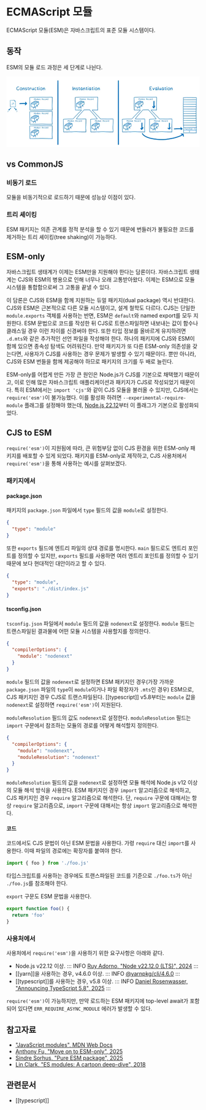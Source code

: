 # ECMAScript 모듈

ECMAScript 모듈(ESM)은 자바스크립트의 표준 모듈 시스템이다.

## 동작

ESM의 모듈 로드 과정은 세 단계로 나뉜다.

![](images/a8b8c75c-5133-46ed-bf9a-7abe68ddafef.webp)

## vs CommonJS

### 비동기 로드

모듈을 비동기적으로 로드하기 때문에 성능상 이점이 있다.

### 트리 셰이킹

ESM 패키지는 의존 관계를 정적 분석을 할 수 있기 때문에 번들러가 불필요한 코드를 제거하는 트리 셰이킹(tree shaking)이 가능하다.

## ESM-only

자바스크립트 생태계가 이제는 ESM만을 지원해야 한다는 담론이다. 자바스크립트 생태계는 CJS와 ESM의 병용으로 인해 너무나 오래 고통받아왔다. 이제는 ESM으로 모듈 시스템을 통합함으로써 그 고통을 끝낼 수 있다.

이 담론은 CJS와 ESM을 함께 지원하는 듀얼 패키지(dual package) 역시 반대한다. CJS와 ESM은 근본적으로 다른 모듈 시스템이고, 설계 철학도 다르다. CJS는 단일한 `module.exports` 객체를 사용하는 반면, ESM은 `default`와 named export를 모두 지원한다. ESM 문법으로 코드를 작성한 뒤 CJS로 트랜스파일하면 내보내는 값이 함수나 클래스일 경우 이런 차이를 신경써야 한다. 또한 타입 정보를 올바르게 유지하려면 `.d.mts`와 같은 추가적인 선언 파일을 작성해야 한다. 하나의 패키지에 CJS와 ESM이 함께 있으면 종속성 탐색도 어려워진다. 만약 패키지가 또 다른 ESM-only 의존성을 갖는다면, 사용자가 CJS를 사용하는 경우 문제가 발생할 수 있기 때문이다. 뿐만 아니라, CJS와 ESM 번들을 함께 제공해야 하므로 패키지의 크기를 두 배로 늘린다. 

ESM-only를 어렵게 만든 가장 큰 원인은 Node.js가 CJS를 기본으로 채택했기 때문이고, 이로 인해 많은 자바스크립트 애플리케이션과 패키지가 CJS로 작성되었기 때문이다. 특히 ESM에서는 `import 'cjs'`와 같이 CJS 모듈을 불러올 수 있지만, CJS에서는 `require('esm')`이 불가능했다. 이를 활성화 하려면 `--experimental-require-module` 플래그를 설정해야 했는데, [Node.js 22.12](https://nodejs.org/en/blog/release/v22.12.0)부터 이 플래그가 기본으로 활성화되었다. 

## CJS to ESM

`require('esm')`이 지원됨에 따라, 큰 위험부담 없이 CJS 환경을 위한 ESM-only 패키지를 배포할 수 있게 되었다. 패키지를 ESM-only로 제작하고, CJS 사용처에서 `require('esm')`을 통해 사용하는 예시를 살펴보겠다.

### 패키지에서

#### package.json

패키지의 `package.json` 파일에서 `type` 필드의 값을 `module`로 설정한다.

```json
{
  "type": "module"
}
```

또한 `exports` 필드에 엔트리 파일의 상대 경로를 명시한다. `main` 필드로도 엔트리 포인트를 정의할 수 있지만, `exports` 필드를 사용하면 여러 엔트리 포인트를 정의할 수 있기 때문에 보다 현대적인 대안이라고 할 수 있다.

```json
{
  "type": "module",
  "exports": "./dist/index.js"
}
```

#### tsconfig.json

`tsconfig.json` 파일에서 `module` 필드의 값을 `nodenext`로 설정한다. `module` 필드는 트랜스파일된 결과물에 어떤 모듈 시스템을 사용할지를 정의한다.

```json
{
  "compilerOptions": {
    "module": "nodenext"
  }
}
```

`module` 필드의 값을 `nodenext`로 설정하면 ESM 패키지인 경우(가장 가까운 `package.json` 파일의 `type`이 `module`이거나 파일 확장자가 `.mts`인 경우) ESM으로, CJS 패키지인 경우 CJS로 트랜스파일된다. [[typescript]] v5.8부터는 `module` 값을 `nodenext`로 설정하면 `require('esm')`이 지원된다.

`moduleResolution` 필드의 값도 `nodenext`로 설정한다. `moduleResolution` 필드는 `import` 구문에서 참조하는 모듈의 경로를 어떻게 해석할지 정의한다.

```json
{
  "compilerOptions": {
    "module": "nodenext",
    "moduleResolution": "nodenext"
  }
}
```

`moduleResolution` 필드의 값을 `nodenext`로 설정하면 모듈 해석에 Node.js v12 이상의 모듈 해석 방식을 사용한다. ESM 패키지인 경우 `import` 알고리즘으로 해석하고, CJS 패키지인 경우 `require` 알고리즘으로 해석한다. 단, `require` 구문에 대해서는 항상 `require` 알고리즘으로, `import` 구문에 대해서는 항상 `import` 알고리즘으로 해석한다.

#### 코드

코드에서도 CJS 문법이 아닌 ESM 문법을 사용한다. 가령 `require` 대신 `import`를 사용한다. 이때 파일의 경로에는 확장자를 붙여야 한다.

```javascript
import { foo } from './foo.js'
```

타입스크립트를 사용하는 경우에도 트랜스파일된 코드를 기준으로 `./foo.ts`가 아닌 `./foo.js`를 참조해야 한다.

`export` 구문도 ESM 문법을 사용한다.

```javascript
export function foo() {
  return 'foo'
}
```

### 사용처에서

사용처에서 `require('esm')`을 사용하기 위한 요구사항은 아래와 같다.

- Node.js v22.12 이상.
  ::: INFO
  [Ruy Adorno, "Node v22.12.0 (LTS)", 2024](https://nodejs.org/en/blog/release/v22.12.0)
  :::
- [[yarn]]을 사용하는 경우, v4.6.0 이상.
  ::: INFO
  [@yarnpkg/cli/4.6.0](https://github.com/yarnpkg/berry/releases/tag/%40yarnpkg%2Fcli%2F4.6.0)
  :::
- [[typescript]]를 사용하는 경우, v5.8 이상.
  ::: INFO
  [Daniel Rosenwasser, "Announcing TypeScript 5.8", 2025](https://devblogs.microsoft.com/typescript/announcing-typescript-5-8)
  :::

`require('esm')`이 가능하지만, 만약 로드하는 ESM 패키지에 top-level await가 포함되어 있다면 `ERR_REQUIRE_ASYNC_MODULE` 에러가 발생할 수 있다.

## 참고자료

- ["JavaScript modules", MDN Web Docs](https://developer.mozilla.org/ko/docs/Web/JavaScript/Guide/Modules)
- [Anthony Fu, "Move on to ESM-only", 2025](https://antfu.me/posts/move-on-to-esm-only)
- [Sindre Sorhus, "Pure ESM package", 2025](https://gist.github.com/sindresorhus/a39789f98801d908bbc7ff3ecc99d99c)
- [Lin Clark, "ES modules: A cartoon deep-dive", 2018](https://hacks.mozilla.org/2018/03/es-modules-a-cartoon-deep-dive/)

## 관련문서

- [[typescript]]
